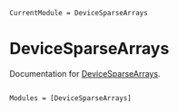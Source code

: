 ```@meta
CurrentModule = DeviceSparseArrays
```

# DeviceSparseArrays

Documentation for [DeviceSparseArrays](https://github.com/albertomercurio/DeviceSparseArrays.jl).

```@index
```

```@autodocs
Modules = [DeviceSparseArrays]
```
